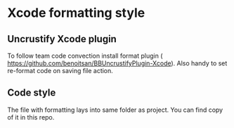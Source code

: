 # Xcode formatting style

## Uncrustify Xcode plugin
To follow team code convection install format plugin (​https://github.com/benoitsan/BBUncrustifyPlugin-Xcode). Also handy to set re-format code on saving file action.

## Code style
The file with formatting lays into same folder as project. You can find copy of it in this repo.
